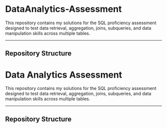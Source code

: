 # DataAnalytics-Assessment  
This repository contains my solutions for the SQL proficiency assessment designed to test data retrieval, aggregation, joins, subqueries, and data manipulation skills across multiple tables.

---

## Repository Structure

# Data Analytics Assessment

This repository contains my solutions for the SQL proficiency assessment designed to test data retrieval, aggregation, joins, subqueries, and data manipulation skills across multiple tables.

---

## Repository Structure


